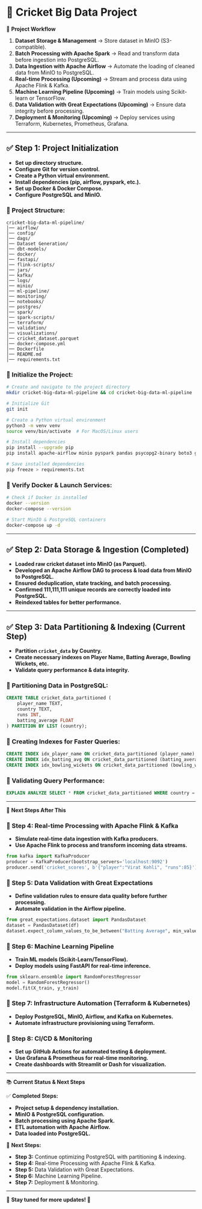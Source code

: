 # 🏏 Cricket Big Data Project

🚀 **Project Workflow**

1. **Dataset Storage & Management** → Store dataset in MinIO (S3-compatible).
2. **Batch Processing with Apache Spark** → Read and transform data before ingestion into PostgreSQL.
3. **Data Ingestion with Apache Airflow** → Automate the loading of cleaned data from MinIO to PostgreSQL.
4. **Real-time Processing (Upcoming)** → Stream and process data using Apache Flink & Kafka.
5. **Machine Learning Pipeline (Upcoming)** → Train models using Scikit-learn or TensorFlow.
6. **Data Validation with Great Expectations (Upcoming)** → Ensure data integrity before processing.
7. **Deployment & Monitoring (Upcoming)** → Deploy services using Terraform, Kubernetes, Prometheus, Grafana.

---

## ✅ Step 1: Project Initialization

- **Set up directory structure.**
- **Configure Git for version control.**
- **Create a Python virtual environment.**
- **Install dependencies (pip, airflow, pyspark, etc.).**
- **Set up Docker & Docker Compose.**
- **Configure PostgreSQL and MinIO.**

### 📌 Project Structure:

```
cricket-big-data-ml-pipeline/
│── airflow/
│── config/
│── dags/
│── Dataset Generation/
│── dbt-models/
│── docker/
│── fastapi/
│── flink-scripts/
│── jars/
│── kafka/
│── logs/
│── minio/
│── ml-pipeline/
│── monitoring/
│── notebooks/
│── postgres/
│── spark/
│── spark-scripts/
│── terraform/
│── validation/
│── visualizations/
│── cricket_dataset.parquet
│── docker-compose.yml
│── Dockerfile
│── README.md
│── requirements.txt
```

### 📌 Initialize the Project:

```bash
# Create and navigate to the project directory
mkdir cricket-big-data-ml-pipeline && cd cricket-big-data-ml-pipeline

# Initialize Git
git init

# Create a Python virtual environment
python3 -m venv venv
source venv/bin/activate  # For MacOS/Linux users

# Install dependencies
pip install --upgrade pip
pip install apache-airflow minio pyspark pandas psycopg2-binary boto3 great_expectations dbt-core scikit-learn matplotlib seaborn

# Save installed dependencies
pip freeze > requirements.txt
```

### 📌 Verify Docker & Launch Services:

```bash
# Check if Docker is installed
docker --version
docker-compose --version

# Start MinIO & PostgreSQL containers
docker-compose up -d
```

---

## ✅ Step 2: Data Storage & Ingestion (Completed)

- **Loaded raw cricket dataset into MinIO (as Parquet).**
- **Developed an Apache Airflow DAG to process & load data from MinIO to PostgreSQL.**
- **Ensured deduplication, state tracking, and batch processing.**
- **Confirmed 111,111,111 unique records are correctly loaded into PostgreSQL.**
- **Reindexed tables for better performance.**

---

## ✅ Step 3: Data Partitioning & Indexing (Current Step)

- **Partition `cricket_data` by Country.**
- **Create necessary indexes on Player Name, Batting Average, Bowling Wickets, etc.**
- **Validate query performance & data integrity.**

### 📌 Partitioning Data in PostgreSQL:

```sql
CREATE TABLE cricket_data_partitioned (
    player_name TEXT,
    country TEXT,
    runs INT,
    batting_average FLOAT
) PARTITION BY LIST (country);
```

### 📌 Creating Indexes for Faster Queries:

```sql
CREATE INDEX idx_player_name ON cricket_data_partitioned (player_name);
CREATE INDEX idx_batting_avg ON cricket_data_partitioned (batting_average);
CREATE INDEX idx_bowling_wickets ON cricket_data_partitioned (bowling_wickets);
```

### 📌 Validating Query Performance:

```sql
EXPLAIN ANALYZE SELECT * FROM cricket_data_partitioned WHERE country = 'India';
```

---

📏 **Next Steps After This**

### 🔹 Step 4: Real-time Processing with Apache Flink & Kafka
- **Simulate real-time data ingestion with Kafka producers.**
- **Use Apache Flink to process and transform incoming data streams.**

```python
from kafka import KafkaProducer
producer = KafkaProducer(bootstrap_servers='localhost:9092')
producer.send('cricket_scores', b'{"player":"Virat Kohli", "runs":85}')
```

### 🔹 Step 5: Data Validation with Great Expectations
- **Define validation rules to ensure data quality before further processing.**
- **Automate validation in the Airflow pipeline.**

```python
from great_expectations.dataset import PandasDataset
dataset = PandasDataset(df)
dataset.expect_column_values_to_be_between("Batting Average", min_value=0, max_value=100)
```

### 🔹 Step 6: Machine Learning Pipeline
- **Train ML models (Scikit-Learn/TensorFlow).**
- **Deploy models using FastAPI for real-time inference.**

```python
from sklearn.ensemble import RandomForestRegressor
model = RandomForestRegressor()
model.fit(X_train, y_train)
```

### 🔹 Step 7: Infrastructure Automation (Terraform & Kubernetes)
- **Deploy PostgreSQL, MinIO, Airflow, and Kafka on Kubernetes.**
- **Automate infrastructure provisioning using Terraform.**

### 🔹 Step 8: CI/CD & Monitoring
- **Set up GitHub Actions for automated testing & deployment.**
- **Use Grafana & Prometheus for real-time monitoring.**
- **Create dashboards with Streamlit or Dash for visualization.**

---

📚 **Current Status & Next Steps**

✅ **Completed Steps:**
- **Project setup & dependency installation.**
- **MinIO & PostgreSQL configuration.**
- **Batch processing using Apache Spark.**
- **ETL automation with Apache Airflow.**
- **Data loaded into PostgreSQL.**

🚀 **Next Steps:**
- **Step 3:** Continue optimizing PostgreSQL with partitioning & indexing.
- **Step 4:** Real-time Processing with Apache Flink & Kafka.
- **Step 5:** Data Validation with Great Expectations.
- **Step 6:** Machine Learning Pipeline.
- **Step 7:** Deployment & Monitoring.

---

🏏 **Stay tuned for more updates! 🚀**

